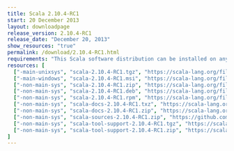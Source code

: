 ```yaml
---
title: Scala 2.10.4-RC1
start: 20 December 2013
layout: downloadpage
release_version: 2.10.4-RC1
release_date: "December 20, 2013"
show_resources: "true"
permalink: /download/2.10.4-RC1.html
requirements: "This Scala software distribution can be installed on any Unix-like or Windows system. It requires the Java runtime version 1.6 or later, which can be downloaded <a href='http://www.java.com/'>here</a>."
resources: [
  ["-main-unixsys", "scala-2.10.4-RC1.tgz", "https://scala-lang.org/files/archive/scala-2.10.4-RC1.tgz", "Mac OS X, Unix, Cygwin", "28.55M"],
  ["-main-windows", "scala-2.10.4-RC1.msi", "https://scala-lang.org/files/archive/scala-2.10.4-RC1.msi", "Windows (msi installer)", "60.00M"],
  ["-non-main-sys", "scala-2.10.4-RC1.zip", "https://scala-lang.org/files/archive/scala-2.10.4-RC1.zip", "Windows", "28.60M"],
  ["-non-main-sys", "scala-2.10.4-RC1.deb", "https://scala-lang.org/files/archive/scala-2.10.4-RC1.deb", "Debian", "24.83M"],
  ["-non-main-sys", "scala-2.10.4-RC1.rpm", "https://scala-lang.org/files/archive/scala-2.10.4-RC1.rpm", "RPM package", "24.83M"],
  ["-non-main-sys", "scala-docs-2.10.4-RC1.txz", "https://scala-lang.org/files/archive/scala-docs-2.10.4-RC1.txz", "API docs", "3.65M"],
  ["-non-main-sys", "scala-docs-2.10.4-RC1.zip", "https://scala-lang.org/files/archive/scala-docs-2.10.4-RC1.zip", "API docs", "32.50M"],
  ["-non-main-sys", "scala-sources-2.10.4-RC1.zip", "https://github.com/scala/scala/archive/v2.10.4-RC1.tar.gz", "sources", ""],
  ["-non-main-sys", "scala-tool-support-2.10.4-RC1.tgz", "https://scala-lang.org/files/archive/scala-tool-support-2.10.4-RC1.tgz", "Scala Tool Support (tgz)", "25K"],
  ["-non-main-sys", "scala-tool-support-2.10.4-RC1.zip", "https://scala-lang.org/files/archive/scala-tool-support-2.10.4-RC1.zip", "Scala Tool Support (zip)", "46K"]
]
---
```



